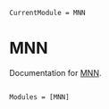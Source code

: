 ```@meta
CurrentModule = MNN
```

# MNN

Documentation for [MNN](https://github.com/Alexander-Reimer/MNN.jl).

```@index
```

```@autodocs
Modules = [MNN]
```
